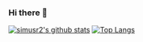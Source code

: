 ### Hi there 👋

<!--
**simusr2/simusr2** is a ✨ _special_ ✨ repository because its `README.md` (this file) appears on your GitHub profile.

Here are some ideas to get you started:

- 🔭 I’m currently working on ...
- 🌱 I’m currently learning ...
- 👯 I’m looking to collaborate on ...
- 🤔 I’m looking for help with ...
- 💬 Ask me about ...
- 📫 How to reach me: ...
- 😄 Pronouns: ...
- ⚡ Fun fact: ...
-->

[![simusr2's github stats](https://github-readme-stats.vercel.app/api?username=simusr2)](https://github.com/simusr2/github-readme-stats)
[![Top Langs](https://github-readme-stats.vercel.app/api/top-langs/?username=simusr2)](https://github.com/simusr2/github-readme-stats)
